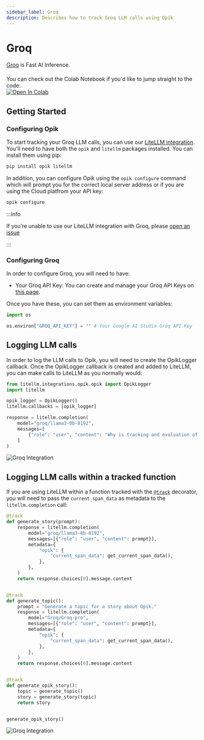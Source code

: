 ```yaml
---
sidebar_label: Groq
description: Describes how to track Groq LLM calls using Opik
---
```


# Groq

[Groq](https://groq.com/) is Fast AI Inference.

<div style="display: flex; align-items: center; flex-wrap: wrap; margin: 20px 0;">
  <span style="margin-right: 10px;">You can check out the Colab Notebook if you'd like to jump straight to the code:</span>
  <a href="https://colab.research.google.com/github/comet-ml/opik/blob/main/apps/opik-documentation/documentation/docs/cookbook/groq.ipynb" target="_blank" rel="noopener noreferrer">
    <img src="https://colab.research.google.com/assets/colab-badge.svg" alt="Open In Colab" style="vertical-align: middle;"/>
  </a>
</div>

## Getting Started

### Configuring Opik

To start tracking your Groq LLM calls, you can use our [LiteLLM integration](/docs/opik/tracing/integrations/litellm). You'll need to have both the `opik` and `litellm` packages installed. You can install them using pip:

```bash
pip install opik litellm
```

In addition, you can configure Opik using the `opik configure` command which will prompt you for the correct local server address or if you are using the Cloud platfrom your API key:

```bash
opik configure
```

:::info

If you’re unable to use our LiteLLM integration with Groq, please [open an issue](https://github.com/comet-ml/opik/issues/new/choose)

:::

### Configuring Groq

In order to configure Groq, you will need to have:

- Your Groq API Key: You can create and manage your Groq API Keys on [this page](https://console.groq.com/keys).

Once you have these, you can set them as environment variables:

```python
import os

os.environ["GROQ_API_KEY"] = "" # Your Google AI Studio Groq API Key
```

## Logging LLM calls

In order to log the LLM calls to Opik, you will need to create the OpikLogger callback. Once the OpikLogger callback is created and added to LiteLLM, you can make calls to LiteLLM as you normally would:

```python
from litellm.integrations.opik.opik import OpikLogger
import litellm

opik_logger = OpikLogger()
litellm.callbacks = [opik_logger]

response = litellm.completion(
    model="groq/llama3-8b-8192",
    messages=[
        {"role": "user", "content": "Why is tracking and evaluation of LLMs important?"}
    ]
)
```

![Groq Integration](/img/cookbook/groq_trace_cookbook.png)

## Logging LLM calls within a tracked function

If you are using LiteLLM within a function tracked with the [`@track`](/tracing/log_traces#using-function-decorators) decorator, you will need to pass the `current_span_data` as metadata to the `litellm.completion` call:

```python
@track
def generate_story(prompt):
    response = litellm.completion(
        model="groq/llama3-8b-8192",
        messages=[{"role": "user", "content": prompt}],
        metadata={
            "opik": {
                "current_span_data": get_current_span_data(),
            },
        },
    )
    return response.choices[0].message.content


@track
def generate_topic():
    prompt = "Generate a topic for a story about Opik."
    response = litellm.completion(
        model="Groq/Groq-pro",
        messages=[{"role": "user", "content": prompt}],
        metadata={
            "opik": {
                "current_span_data": get_current_span_data(),
            },
        },
    )
    return response.choices[0].message.content


@track
def generate_opik_story():
    topic = generate_topic()
    story = generate_story(topic)
    return story


generate_opik_story()
```

![Groq Integration](/img/cookbook/groq_trace_decorator_cookbook.png)
